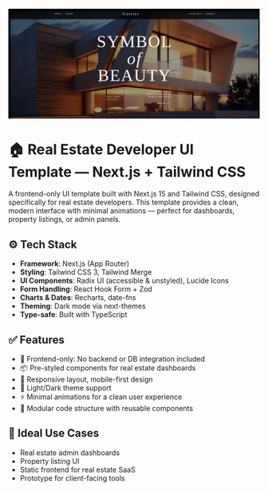 <p align="center">
  <img src="/app/assets/images/home.png" alt="Hero Image" width="800" />
</p>

# 🏠 Real Estate Developer UI Template — Next.js + Tailwind CSS

A frontend-only UI template built with Next.js 15 and Tailwind CSS, designed specifically for real estate developers. This template provides a clean, modern interface with minimal animations — perfect for dashboards, property listings, or admin panels.

## ⚙️ Tech Stack
- **Framework**: Next.js (App Router)  
- **Styling**: Tailwind CSS 3, Tailwind Merge  
- **UI Components**: Radix UI (accessible & unstyled), Lucide Icons  
- **Form Handling**: React Hook Form + Zod  
- **Charts & Dates**: Recharts, date-fns  
- **Theming**: Dark mode via next-themes  
- **Type-safe**: Built with TypeScript  

## ✅ Features
- 🎯 Frontend-only: No backend or DB integration included  
- 📦 Pre-styled components for real estate dashboards  
- 📱 Responsive layout, mobile-first design  
- 🌙 Light/Dark theme support  
- ⚡ Minimal animations for a clean user experience  
- 🧩 Modular code structure with reusable components  

## 🧱 Ideal Use Cases
- Real estate admin dashboards  
- Property listing UI  
- Static frontend for real estate SaaS  
- Prototype for client-facing tools  
